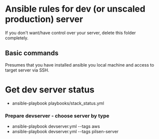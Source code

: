 # Ansible rules for dev (or unscaled production) server
If you don't want/have control over your server, delete this folder completely.

## Basic commands
Presumes that you have installed ansible you local machine and access to target server via SSH.

# Get dev server status
- ansible-playbook playbooks/stack_status.yml

### Prepare devserver - choose server by type
- ansible-playbook devserver.yml --tags aws
- ansible-playbook devserver.yml --tags pilsen-server
